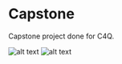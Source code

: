 # Capstone

Capstone project done for C4Q.

![alt text](https://thumbs.gfycat.com/AllGreedyGrouse-size_restricted.gif)
![alt text](https://thumbs.gfycat.com/LeftMetallicBlackfly-size_restricted.gif)
